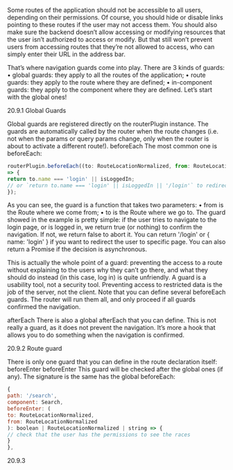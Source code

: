 Some routes of the application should not be accessible to all users, depending on their
permissions. Of course, you should hide or disable links pointing to these routes if the user may not
access them. You should also make sure the backend doesn’t allow accessing or modifying
resources that the user isn’t authorized to access or modify. But that still won’t prevent users from
accessing routes that they’re not allowed to access, who can simply enter their URL in the address
bar.

That’s where navigation guards come into play. There are 3 kinds of guards:
• global guards: they apply to all the routes of the application;
• route guards: they apply to the route where they are defined;
• in-component guards: they apply to the component where they are defined.
Let’s start with the global ones!

20.9.1 Global Guards

Global guards are registered directly on the routerPlugin instance. The guards are automatically
called by the router when the route changes (i.e. not when the params or query params change,
only when the router is about to activate a different route!).
beforeEach
The most common one is beforeEach:

```js
routerPlugin.beforeEach((to: RouteLocationNormalized, from: RouteLocationNormalized)
=> {
return to.name === 'login' || isLoggedIn;
// or `return to.name === 'login' || isLoggedIn || '/login'` to redirect
});
```

As you can see, the guard is a function that takes two parameters:
• from is the Route where we come from;
• to is the Route where we go to.
The guard showed in the example is pretty simple: if the user tries to navigate to the login page, or
is logged in, we return true (or nothing) to confirm the navigation. If not, we return false to abort
it. You can return '/login' or { name: 'login' } if you want to redirect the user to specific page. You can also return a Promise if the decision is asynchronous.

This is actually the whole point of a guard: preventing the access to a route without explaining to
the users why they can’t go there, and what they should do instead (in this case, log in) is quite
unfriendly. A guard is a usability tool, not a security tool. Preventing access to restricted data is the
job of the server, not the client.
Note that you can define several beforeEach guards. The router will run them all, and only proceed
if all guards confirmed the navigation.

afterEach
There is also a global afterEach that you can define. This is not really a guard, as it does not prevent
the navigation. It’s more a hook that allows you to do something when the navigation is confirmed.

20.9.2 Route guard

There is only one guard that you can define in the route declaration itself: beforeEnter
beforeEnter
This guard will be checked after the global ones (if any). The signature is the same has the global
beforeEach:

```js
{
path: '/search',
component: Search,
beforeEnter: (
to: RouteLocationNormalized,
from: RouteLocationNormalized
): boolean | RouteLocationNormalized | string => {
// check that the user has the permissions to see the races
}
},
```

20.9.3




